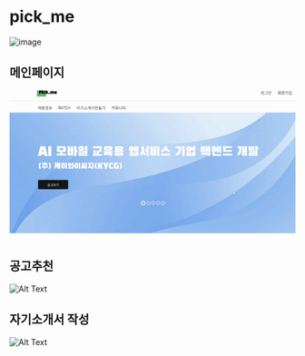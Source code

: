 # pick_me
![image](https://github.com/user-attachments/assets/2b4a69a2-79bc-4fb5-b1c6-e4d641197728)

## 메인페이지
![Alt Text](gifs/메인.gif)
## 공고추천
![Alt Text](gifs/매칭)
## 자기소개서 작성
![Alt Text](gifs/자기소개서)
